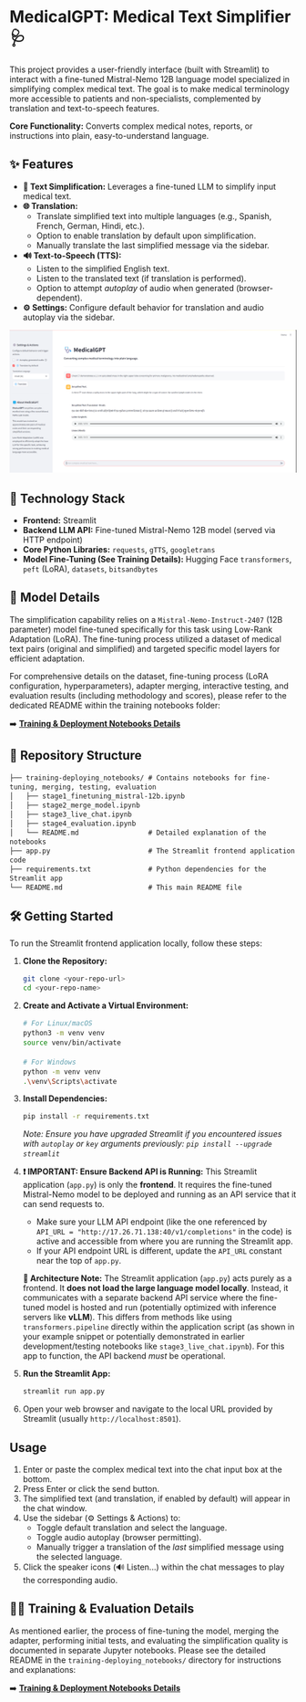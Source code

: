 # MedicalGPT: Medical Text Simplifier 🩺

This project provides a user-friendly interface (built with Streamlit) to interact with a fine-tuned Mistral-Nemo 12B language model specialized in simplifying complex medical text. The goal is to make medical terminology more accessible to patients and non-specialists, complemented by translation and text-to-speech features.

**Core Functionality:** Converts complex medical notes, reports, or instructions into plain, easy-to-understand language.

## ✨ Features

* **📝 Text Simplification:** Leverages a fine-tuned LLM to simplify input medical text.
* **🌐 Translation:**
    * Translate simplified text into multiple languages (e.g., Spanish, French, German, Hindi, etc.).
    * Option to enable translation by default upon simplification.
    * Manually translate the last simplified message via the sidebar.
* **🔊 Text-to-Speech (TTS):**
    * Listen to the simplified English text.
    * Listen to the translated text (if translation is performed).
    * Option to attempt *autoplay* of audio when generated (browser-dependent).
* **⚙️ Settings:** Configure default behavior for translation and audio autoplay via the sidebar.

![Screenprint](SS.png)

## 🚀 Technology Stack

* **Frontend:** Streamlit
* **Backend LLM API:** Fine-tuned Mistral-Nemo 12B model (served via HTTP endpoint)
* **Core Python Libraries:** `requests`, `gTTS`, `googletrans`
* **Model Fine-Tuning (See Training Details):** Hugging Face `transformers`, `peft` (LoRA), `datasets`, `bitsandbytes`

## 🧠 Model Details

The simplification capability relies on a `Mistral-Nemo-Instruct-2407` (12B parameter) model fine-tuned specifically for this task using Low-Rank Adaptation (LoRA). The fine-tuning process utilized a dataset of medical text pairs (original and simplified) and targeted specific model layers for efficient adaptation.

For comprehensive details on the dataset, fine-tuning process (LoRA configuration, hyperparameters), adapter merging, interactive testing, and evaluation results (including methodology and scores), please refer to the dedicated README within the training notebooks folder:

➡️ **[Training & Deployment Notebooks Details](./training-deploying_notebooks/README.md)**

## 📁 Repository Structure

```
├── training-deploying_notebooks/ # Contains notebooks for fine-tuning, merging, testing, evaluation
│   ├── stage1_finetuning_mistral-12b.ipynb
│   ├── stage2_merge_model.ipynb
│   ├── stage3_live_chat.ipynb
│   ├── stage4_evaluation.ipynb
│   └── README.md                 # Detailed explanation of the notebooks
├── app.py                        # The Streamlit frontend application code
├── requirements.txt              # Python dependencies for the Streamlit app
└── README.md                     # This main README file

```

## 🛠️ Getting Started

To run the Streamlit frontend application locally, follow these steps:

1.  **Clone the Repository:**
    ```bash
    git clone <your-repo-url>
    cd <your-repo-name>
    ```

2.  **Create and Activate a Virtual Environment:**
    ```bash
    # For Linux/macOS
    python3 -m venv venv
    source venv/bin/activate

    # For Windows
    python -m venv venv
    .\venv\Scripts\activate
    ```

3.  **Install Dependencies:**
    ```bash
    pip install -r requirements.txt
    ```
    *Note: Ensure you have upgraded Streamlit if you encountered issues with `autoplay` or `key` arguments previously: `pip install --upgrade streamlit`*

4.  **❗️ IMPORTANT: Ensure Backend API is Running:**
    This Streamlit application (`app.py`) is only the **frontend**. It requires the fine-tuned Mistral-Nemo model to be deployed and running as an API service that it can send requests to.
    * Make sure your LLM API endpoint (like the one referenced by `API_URL = "http://17.26.71.138:40/v1/completions"` in the code) is active and accessible from where you are running the Streamlit app.
    * If your API endpoint URL is different, update the `API_URL` constant near the top of `app.py`.

    **📌 Architecture Note:** The Streamlit application (`app.py`) acts purely as a frontend. It **does not load the large language model locally**. Instead, it communicates with a separate backend API service where the fine-tuned model is hosted and run (potentially optimized with inference servers like **vLLM**). This differs from methods like using `transformers.pipeline` directly within the application script (as shown in your example snippet or potentially demonstrated in earlier development/testing notebooks like `stage3_live_chat.ipynb`). For this app to function, the API backend *must* be operational.

5.  **Run the Streamlit App:**
    ```bash
    streamlit run app.py
    ```

6.  Open your web browser and navigate to the local URL provided by Streamlit (usually `http://localhost:8501`).

## Usage

1.  Enter or paste the complex medical text into the chat input box at the bottom.
2.  Press Enter or click the send button.
3.  The simplified text (and translation, if enabled by default) will appear in the chat window.
4.  Use the sidebar (⚙️ Settings & Actions) to:
    * Toggle default translation and select the language.
    * Toggle audio autoplay (browser permitting).
    * Manually trigger a translation of the *last* simplified message using the selected language.
5.  Click the speaker icons (🔊 Listen...) within the chat messages to play the corresponding audio.

## 🏋️‍♀️ Training & Evaluation Details

As mentioned earlier, the process of fine-tuning the model, merging the adapter, performing initial tests, and evaluating the simplification quality is documented in separate Jupyter notebooks. Please see the detailed README in the `training-deploying_notebooks/` directory for instructions and explanations:

➡️ **[Training & Deployment Notebooks Details](./training-deploying_notebooks/README.md)**